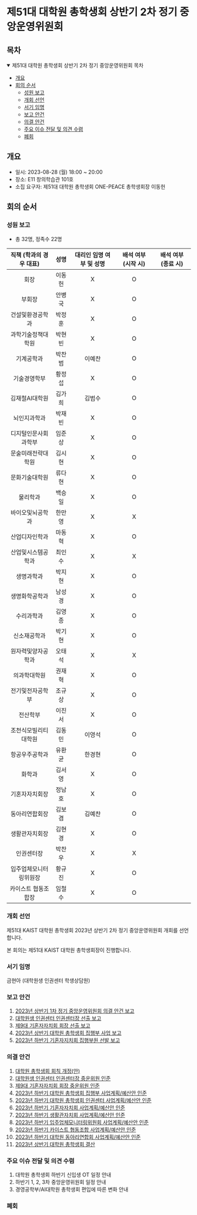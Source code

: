 제51대 대학원 총학생회 상반기 2차 정기 중앙운영위원회
===

## 목차
<details open>
<summary>제51대 대학원 총학생회 상반기 2차 정기 중앙운영위원회 목차</summary>
  
- [개요](#개요) 
- [회의 순서](#회의-순서) 
	- [성원 보고](#성원-보고) 
	- [개회 선언](#개회-선언) 
	- [서기 임명](#서기-임명) 
	- [보고 안건](#보고-안건) 
	- [의결 안건](#의결-안건) 
	- [주요 이슈 전달 및 의견 수렴](#주요-이슈-전달-및-의견-수렴) 
	- [폐회](#폐회) 
</details>

## 개요
- 일시: 2023-08-28 (월) 18:00 ~ 20:00
- 장소: E11 창의학습관 101호
- 소집 요구자: 제51대 대학원 총학생회 ONE-PEACE 총학생회장 이동헌

## 회의 순서
### 성원 보고
- 총 32명, 정족수 22명

| 직책 (학과의 경우 대표) | 성명 | 대리인 임명 여부 및 성명 | 배석 여부 (시작 시) | 배석 여부 (종료 시) |
|:---:|:---:|:---:|:---:|:---:|
| 회장 | 이동헌 | X |O | |
| 부회장 | 안병국 | X | O | |
| 건설및환경공학과 | 박정훈 | X | O | |
| 과학기술정책대학원 | 박현빈 | X | O | |
| 기계공학과 | 박찬범 | 이예찬 | O | |
| 기술경영학부 | 황정섭 | X | O | |
| 김재철AI대학원 | 김가희 | 김범수 | O | |
| 뇌인지과학과 | 박재빈 | X  | O | |
| 디지털인문사회과학부 | 임준상 | X | O | |
| 문술미래전략대학원 | 김시현 | X | O | |
| 문화기술대학원 | 류다현 | X | O | |
| 물리학과 | 백승일 | X | O | |
| 바이오및뇌공학과 | 한만영 | X | X	 | |
| 산업디자인학과 | 마동혁 | X | O | |
| 산업및시스템공학과 | 최인수 | X | X | |
| 생명과학과 | 박지현 | X | O | |
| 생명화학공학과 | 남성경 | X | O | |
| 수리과학과 | 김영종 | X | O | |
| 신소재공학과 | 박기현 | X | O | |
| 원자력및양자공학과 | 오태석 | X | X | |
| 의과학대학원 | 권재혁 | X | O | |
| 전기및전자공학부 | 조규상 | X | O | |
| 전산학부 | 이진서 | X | O | |
| 조천식모빌리티대학원 | 김동민 | 이영석 | O | |
| 항공우주공학과 | 유환균 | 한경현 | O | |
| 화학과 | 김서영 | X | O | |
| 기혼자자치회장 | 정남호 | X | O | |
| 동아리연합회장 | 김보겸 | 김예찬 | O | |
| 생활관자치회장 | 김현경 | X | O | |
| 인권센터장 | 박찬우 | X |X | |
| 입주업체모니터링위원장 | 황규진 | X | O | |
| 카이스트 협동조합장 | 임철수 | X | O | |

### 개회 선언
제51대 KAIST 대학원 총학생회 2023년 상반기 2차 정기 중앙운영위원회 개회를 선언합니다. 

본 회의는 제51대 KAIST 대학원 총학생회장이 진행합니다.

### 서기 임명
금현아 (대학원생 인권센터 학생상담원)

### 보고 안건
1. [2023년 상반기 1차 정기 중앙운영위원회 의결 안건 보고](보고안건/agenda01.md)
2. [대학원생 인권센터 인권센터장 선출 보고](보고안건/agenda02.md)
3. [제9대 기혼자자치회 회장 선출 보고](보고안건/agenda03.md)
4. [2023년 상반기 대학원 총학생회 집행부 사업 보고](보고안건/agenda04.md)
5. [2023년 하반기 기혼자지치회 집행부원 선발 보고](보고안건/agenda05.md)

### 의결 안건
1. [대학원 총학생회 회칙 개정(안)](의결안건/agenda01.md)
2. [대학원생 인권센터 인권센터장 중운위원 인준](의결안건/agenda02.md)
3. [제9대 기혼자자치회 회장 중운위원 인준](의결안건/agenda03.md)
4. [2023년 하반기 대학원 총학생회 집행부 사업계획/예산안 인준](의결안건/agenda04.md)
5. [2023년 하반기 대학원 총학생회 인권센터 사업계획/예산안 인준](의결안건/agenda05.md)
6. [2023년 하반기 기혼자자치회 사업계획/예산안 인준](의결안건/agenda11.md)
7. [2023년 하반기 생활관자치회 사업계획/예산안 인준](의결안건/agenda06.md)
8. [2023년 하반기 입주업체모니터링위원회 사업계획/예산안 인준](의결안건/agenda07.md)
9. [2023년 하반기 카이스트 협동조합 사업계획/예산안 인준](의결안건/agenda08/agenda08.md)
10. [2023년 하반기 대학원 동아리연합회 사업계획/예산안 인준](의결안건/agenda09.md)
11. [2023년 상반기 대학원 총학생회 결산](의결안건/agenda10.md)

### 주요 이슈 전달 및 의견 수렴
1. 대학원 총학생회 하반기 신입생 OT 일정 안내
2. 하반기 1, 2, 3차 중앙운영위원회 일정 안내
3. 경영공학부/AI대학원 총학생회 편입에 따른 변화 안내
   
### 폐회
